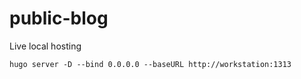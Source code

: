 # public-blog

Live local hosting

```
hugo server -D --bind 0.0.0.0 --baseURL http://workstation:1313
```

